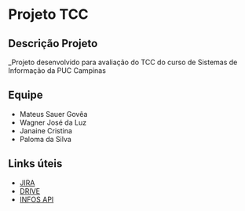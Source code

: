 ﻿# Projeto TCC

## Descrição Projeto

_Projeto desenvolvido para avaliação do TCC do curso de Sistemas de Informação da PUC Campinas

## **Equipe**

- Mateus Sauer Govêa
- Wagner José da Luz
- Janaine Cristina
- Paloma da Silva

## **Links úteis**

- [JIRA](http://192.198.90.26:8080)
- [DRIVE](https://drive.google.com/drive/u/0/folders/0B5jGNERq3Y71SkdxcWxHb0tHLUk)
- [INFOS API](https://docs.google.com/document/d/1kuQFJQKAh257a0F6uK0S-zSQylSZmTg5aBR4h1r2P6g)
